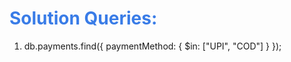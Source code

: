 <h1 style="color:#397ce7">Solution Queries:</h1>

1. db.payments.find({ paymentMethod: { $in: ["UPI", "COD"] } });
